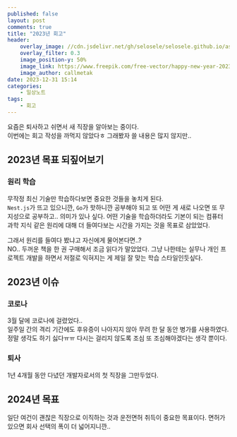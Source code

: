 ```yaml
---
published: false
layout: post
comments: true
title: "2023년 회고"
header:
    overlay_image: //cdn.jsdelivr.net/gh/selosele/selosele.github.io/assets/images/thumb/year2023_thumb01.jpg
    overlay_filter: 0.3
    image_position-y: 50%
    image_link: https://www.freepik.com/free-vector/happy-new-year-2023-greeting-card-with-golden-firework_33212379.htm
    image_author: callmetak
date: 2023-12-31 15:14
categories:
    - 일상노트
tags:
    - 회고
---
```


요즘은 퇴사하고 쉬면서 새 직장을 알아보는 중이다.  
이번에는 회고 작성을 까먹지 않았다ㅎ 그래봤자 쓸 내용은 많지 않지만..

## 2023년 목표 되짚어보기

### 원리 학습

무작정 최신 기술만 학습하다보면 중요한 것들을 놓치게 된다.  
`Nest.js`가 뜨고 있으니깐, `Go`가 핫하니깐 공부해야 되고 또 어떤 게 새로 나오면 또 무지성으로 공부하고.. 의미가 있나 싶다. 어떤 기술을 학습하더라도 기본이 되는 컴퓨터 과학 지식 같은 원리에 대해 더 들여다보는 시간을 가지는 것을 목표로 삼았었다.

그래서 원리를 들여다 봤냐고 자신에게 물어본다면..?  
NO.. 두꺼운 책을 한 권 구매해서 조금 읽다가 말았었다. 그냥 나한테는 실무나 개인 프로젝트 개발을 하면서 저절로 익혀지는 게 제일 잘 맞는 학습 스타일인듯싶다.

## 2023년 이슈

### 코로나

3월 달에 코로나에 걸렸었다..  
일주일 간의 격리 기간에도 후유증이 나아지지 않아 무려 한 달 동안 병가를 사용하였다. 정말 생각도 하기 싫다ㅠㅠ 다시는 걸리지 않도록 조심 또 조심해야겠다는 생각 뿐이다.

### 퇴사

1년 4개월 동안 다녔던 개발자로서의 첫 직장을 그만두었다.

## 2024년 목표

일단 여건이 괜찮은 직장으로 이직하는 것과 운전면허 취득이 중요한 목표이다. 면허가 있으면 회사 선택의 폭이 더 넓어지니깐..
